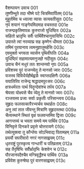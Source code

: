 वैशम्पायन उवाच	001  
तूष्णीम्भूते तदा भीष्मे पटे चित्रमिवार्पितम्	001a  
मुहूर्तमिव च ध्यात्वा व्यासः सत्यवतीसुतः	001c  
नृपं शयानं गाङ्गेयमिदमाह वचस्तदा	001e  
राजन्प्रकृतिमापन्नः कुरुराजो युधिष्ठिरः	002a  
सहितो भ्रातृभिः सर्वैः पार्थिवैश्चानुयायिभिः	002c  
उपास्ते त्वां नरव्याघ्र सह कृष्णेन धीमता	003a  
तमिमं पुरयानाय त्वमनुज्ञातुमर्हसि	003c  
एवमुक्तो भगवता व्यासेन पृथिवीपतिः	004a  
युधिष्ठिरं सहामात्यमनुजज्ञे नदीसुतः	004c  
उवाच चैनं मधुरं ततः शान्तनवो नृपः	005a  
प्रविशस्व पुरं राजन्व्येतु ते मानसो ज्वरः	005c  
यजस्व विविधैर्यज्ञैर्बह्वन्नैः स्वाप्तदक्षिणैः	006a  
ययातिरिव राजेन्द्र श्रद्धादमपुरःसरः	006c  
क्षत्रधर्मरतः पार्थ पितॄन्देवांश्च तर्पय	007a  
श्रेयसा योक्ष्यसे चैव व्येतु ते मानसो ज्वरः	007c  
रञ्जयस्व प्रजाः सर्वाः प्रकृतीः परिसान्त्वय	008a  
सुहृदः फलसत्कारैरभ्यर्चय यथार्हतः	008c  
अनु त्वां तात जीवन्तु मित्राणि सुहृदस्तथा	009a  
चैत्यस्थाने स्थितं वृक्षं फलवन्तमिव द्विजाः	009c  
आगन्तव्यं च भवता समये मम पार्थिव	010a  
विनिवृत्ते दिनकरे प्रवृत्ते चोत्तरायणे	010c  
तथेत्युक्त्वा तु कौन्तेयः सोऽभिवाद्य पितामहम्	011a  
प्रययौ सपरीवारो नगरं नागसाह्वयम्	011c  
धृतराष्ट्रं पुरस्कृत्य गान्धारीं च पतिव्रताम्	012a  
सह तैरृषिभिः सर्वैर्भ्रातृभिः केशवेन च	012c  
पौरजानपदैश्चैव मन्त्रिवृद्धैश्च पार्थिवः	013a  
प्रविवेश कुरुश्रेष्ठ पुरं वारणसाह्वयम्	013c  
